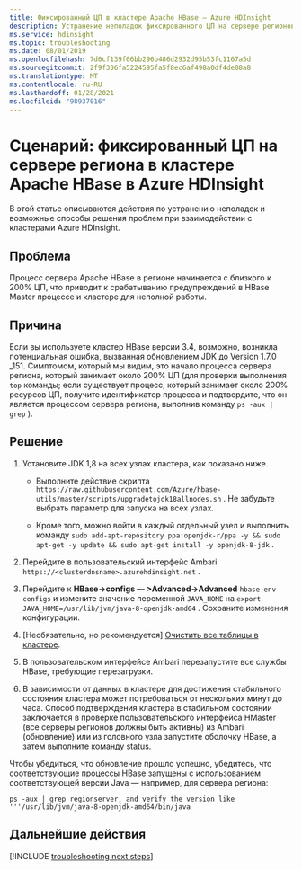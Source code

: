 ```yaml
---
title: Фиксированный ЦП в кластере Apache HBase — Azure HDInsight
description: Устранение неполадок фиксированного ЦП на сервере регионов в кластере Apache HBase в Azure HDInsight
ms.service: hdinsight
ms.topic: troubleshooting
ms.date: 08/01/2019
ms.openlocfilehash: 7d0cf139f06bb296b486d2932d95b53fc1167a5d
ms.sourcegitcommit: 2f9f306fa5224595fa5f8ec6af498a0df4de08a8
ms.translationtype: MT
ms.contentlocale: ru-RU
ms.lasthandoff: 01/28/2021
ms.locfileid: "98937016"
---
```

# <a name="scenario-pegged-cpu-on-region-server-in-apache-hbase-cluster-in-azure-hdinsight"></a>Сценарий: фиксированный ЦП на сервере региона в кластере Apache HBase в Azure HDInsight

В этой статье описываются действия по устранению неполадок и возможные способы решения проблем при взаимодействии с кластерами Azure HDInsight.

## <a name="issue"></a>Проблема

Процесс сервера Apache HBase в регионе начинается с близкого к 200% ЦП, что приводит к срабатыванию предупреждений в HBase Master процессе и кластере для неполной работы.

## <a name="cause"></a>Причина

Если вы используете кластер HBase версии 3.4, возможно, возникла потенциальная ошибка, вызванная обновлением JDK до Version 1.7.0 _151. Симптомом, который мы видим, это начало процесса сервера региона, который занимает около 200% ЦП (для проверки выполнения `top` команды; если существует процесс, который занимает около 200% ресурсов ЦП, получите идентификатор процесса и подтвердите, что он является процессом сервера региона, выполнив команду `ps -aux | grep` ).

## <a name="resolution"></a>Решение

1. Установите JDK 1,8 на всех узлах кластера, как показано ниже.

    * Выполните действие скрипта `https://raw.githubusercontent.com/Azure/hbase-utils/master/scripts/upgradetojdk18allnodes.sh` . Не забудьте выбрать параметр для запуска на всех узлах.

    * Кроме того, можно войти в каждый отдельный узел и выполнить команду `sudo add-apt-repository ppa:openjdk-r/ppa -y && sudo apt-get -y update && sudo apt-get install -y openjdk-8-jdk` .

1. Перейдите в пользовательский интерфейс Ambari `https://<clusterdnsname>.azurehdinsight.net` .

1. Перейдите к **HBase->configs — >Advanced->Advanced** `hbase-env configs` и измените значение переменной `JAVA_HOME` на `export JAVA_HOME=/usr/lib/jvm/java-8-openjdk-amd64` . Сохраните изменения конфигурации.

1. [Необязательно, но рекомендуется] [Очистить все таблицы в кластере](/archive/blogs/azuredatalake/hdinsight-hbase-how-to-improve-hbase-cluster-restart-time-by-flushing-tables).

1. В пользовательском интерфейсе Ambari перезапустите все службы HBase, требующие перезагрузки.

1. В зависимости от данных в кластере для достижения стабильного состояния кластера может потребоваться от нескольких минут до часа. Способ подтверждения кластера в стабильном состоянии заключается в проверке пользовательского интерфейса HMaster (все серверы регионов должны быть активны) из Ambari (обновление) или из головного узла запустите оболочку HBase, а затем выполните команду status.

Чтобы убедиться, что обновление прошло успешно, убедитесь, что соответствующие процессы HBase запущены с использованием соответствующей версии Java — например, для сервера региона:

```
ps -aux | grep regionserver, and verify the version like '''/usr/lib/jvm/java-8-openjdk-amd64/bin/java
```

## <a name="next-steps"></a>Дальнейшие действия

[!INCLUDE [troubleshooting next steps](../../../includes/hdinsight-troubleshooting-next-steps.md)]
